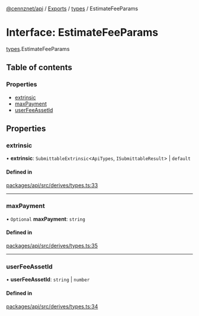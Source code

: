 [@cennznet/api](../README.md) / [Exports](../modules.md) / [types](../modules/types.md) / EstimateFeeParams

# Interface: EstimateFeeParams

[types](../modules/types.md).EstimateFeeParams

## Table of contents

### Properties

- [extrinsic](types.estimatefeeparams.md#extrinsic)
- [maxPayment](types.estimatefeeparams.md#maxpayment)
- [userFeeAssetId](types.estimatefeeparams.md#userfeeassetid)

## Properties

### extrinsic

• **extrinsic**: `SubmittableExtrinsic`<`ApiTypes`, `ISubmittableResult`\> \| `default`

#### Defined in

[packages/api/src/derives/types.ts:33](https://github.com/cennznet/api.js/blob/7367fb0/packages/api/src/derives/types.ts#L33)

___

### maxPayment

• `Optional` **maxPayment**: `string`

#### Defined in

[packages/api/src/derives/types.ts:35](https://github.com/cennznet/api.js/blob/7367fb0/packages/api/src/derives/types.ts#L35)

___

### userFeeAssetId

• **userFeeAssetId**: `string` \| `number`

#### Defined in

[packages/api/src/derives/types.ts:34](https://github.com/cennznet/api.js/blob/7367fb0/packages/api/src/derives/types.ts#L34)
